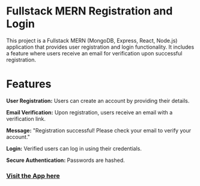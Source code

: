 # Fullstack MERN Registration and Login

This project is a Fullstack MERN (MongoDB, Express, React, Node.js) application that provides user registration and login functionality. It includes a feature where users receive an email for verification upon successful registration.

# Features
**User Registration:** Users can create an account by providing their details.

**Email Verification:** Upon registration, users receive an email with a verification link.

**Message:** "Registration successful! Please check your email to verify your account."

**Login:** Verified users can log in using their credentials.

**Secure Authentication:** Passwords are hashed.

### [Visit the App here](https://fullstack-mern-example-frontend-x052.onrender.com)